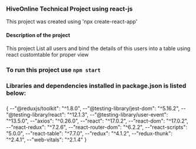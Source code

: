 ### HiveOnline Technical Project using react-js

This project was created using 'npx create-react-app'

#### Description of the project

This project List all users and bind the details of this users into a table using react customtable for proper view

#####

### To run this project use `npm start`

### Libraries and dependencies installed in package.json is listed below:

#####

{
--"@reduxjs/toolkit": "^1.8.0",
--"@testing-library/jest-dom": "^5.16.2",
--"@testing-library/react": "^12.1.3",
--"@testing-library/user-event": "^13.5.0",
--"axios": "^0.26.0",
--"react": "^17.0.2",
--"react-dom": "^17.0.2",
--"react-redux": "^7.2.6",
--"react-router-dom": "^6.2.2",
--"react-scripts": "5.0.0",
--"react-table": "^7.7.0",
--"redux": "^4.1.2",
--"redux-thunk": "^2.4.1",
--"web-vitals": "^2.1.4"
}

######
